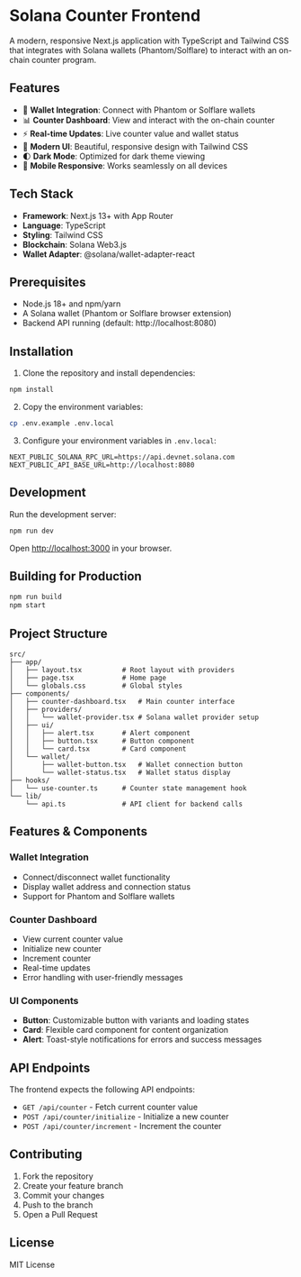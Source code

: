 # Solana Counter Frontend

A modern, responsive Next.js application with TypeScript and Tailwind CSS that integrates with Solana wallets (Phantom/Solflare) to interact with an on-chain counter program.

## Features

- 🔐 **Wallet Integration**: Connect with Phantom or Solflare wallets
- 📊 **Counter Dashboard**: View and interact with the on-chain counter
- ⚡ **Real-time Updates**: Live counter value and wallet status
- 🎨 **Modern UI**: Beautiful, responsive design with Tailwind CSS
- 🌓 **Dark Mode**: Optimized for dark theme viewing
- 📱 **Mobile Responsive**: Works seamlessly on all devices

## Tech Stack

- **Framework**: Next.js 13+ with App Router
- **Language**: TypeScript
- **Styling**: Tailwind CSS
- **Blockchain**: Solana Web3.js
- **Wallet Adapter**: @solana/wallet-adapter-react

## Prerequisites

- Node.js 18+ and npm/yarn
- A Solana wallet (Phantom or Solflare browser extension)
- Backend API running (default: http://localhost:8080)

## Installation

1. Clone the repository and install dependencies:

```bash
npm install
```

2. Copy the environment variables:

```bash
cp .env.example .env.local
```

3. Configure your environment variables in `.env.local`:

```
NEXT_PUBLIC_SOLANA_RPC_URL=https://api.devnet.solana.com
NEXT_PUBLIC_API_BASE_URL=http://localhost:8080
```

## Development

Run the development server:

```bash
npm run dev
```

Open [http://localhost:3000](http://localhost:3000) in your browser.

## Building for Production

```bash
npm run build
npm start
```

## Project Structure

```
src/
├── app/
│   ├── layout.tsx          # Root layout with providers
│   ├── page.tsx            # Home page
│   └── globals.css         # Global styles
├── components/
│   ├── counter-dashboard.tsx   # Main counter interface
│   ├── providers/
│   │   └── wallet-provider.tsx # Solana wallet provider setup
│   ├── ui/
│   │   ├── alert.tsx       # Alert component
│   │   ├── button.tsx      # Button component
│   │   └── card.tsx        # Card component
│   └── wallet/
│       ├── wallet-button.tsx   # Wallet connection button
│       └── wallet-status.tsx   # Wallet status display
├── hooks/
│   └── use-counter.ts      # Counter state management hook
└── lib/
    └── api.ts              # API client for backend calls
```

## Features & Components

### Wallet Integration
- Connect/disconnect wallet functionality
- Display wallet address and connection status
- Support for Phantom and Solflare wallets

### Counter Dashboard
- View current counter value
- Initialize new counter
- Increment counter
- Real-time updates
- Error handling with user-friendly messages

### UI Components
- **Button**: Customizable button with variants and loading states
- **Card**: Flexible card component for content organization
- **Alert**: Toast-style notifications for errors and success messages

## API Endpoints

The frontend expects the following API endpoints:

- `GET /api/counter` - Fetch current counter value
- `POST /api/counter/initialize` - Initialize a new counter
- `POST /api/counter/increment` - Increment the counter

## Contributing

1. Fork the repository
2. Create your feature branch
3. Commit your changes
4. Push to the branch
5. Open a Pull Request

## License

MIT License
